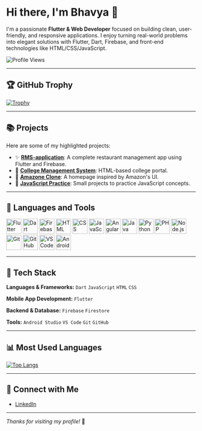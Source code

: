 # Hi there, I'm Bhavya 👋

I'm a passionate **Flutter & Web Developer** focused on building clean, user-friendly, and responsive applications. I enjoy turning real-world problems into elegant solutions with Flutter, Dart, Firebase, and front-end technologies like HTML/CSS/JavaScript.

![Profile Views](https://komarev.com/ghpvc/?username=Bhavya2065\&label=Profile%20views\&color=blue\&style=flat)

---

## 🏆 GitHub Trophy

[![Trophy](https://github-profile-trophy.vercel.app/?username=Bhavya2065\&theme=gruvbox\&row=1\&no-frame=true)](https://github.com/ryo-ma/github-profile-trophy)

---

## 📚 Projects

Here are some of my highlighted projects:

* ✨ [**RMS-application**](https://github.com/Bhavya2065/RMS-application): A complete restaurant management app using Flutter and Firebase.
* 📖 [**College Management System**](https://github.com/Bhavya2065/College_management_system): HTML-based college portal.
* 💼 [**Amazone Clone**](https://github.com/Bhavya2065/Amazone_clone): A homepage inspired by Amazon's UI.
* 📓 [**JavaScript Practice**](https://github.com/Bhavya2065/java-script): Small projects to practice JavaScript concepts.

---

## 🧰 Languages and Tools

<p align="left">
  <!-- Core -->
  <img src="https://cdn.jsdelivr.net/gh/devicons/devicon/icons/flutter/flutter-original.svg" alt="Flutter" width="40" height="40"/>
  <img src="https://cdn.jsdelivr.net/gh/devicons/devicon/icons/dart/dart-original.svg" alt="Dart" width="40" height="40"/>
  <img src="https://cdn.jsdelivr.net/gh/devicons/devicon/icons/firebase/firebase-plain.svg" alt="Firebase" width="40" height="40"/>
  
  <!-- Web -->
  <img src="https://cdn.jsdelivr.net/gh/devicons/devicon/icons/html5/html5-original.svg" alt="HTML" width="40" height="40"/>
  <img src="https://cdn.jsdelivr.net/gh/devicons/devicon/icons/css3/css3-original.svg" alt="CSS" width="40" height="40"/>
  <img src="https://cdn.jsdelivr.net/gh/devicons/devicon/icons/javascript/javascript-original.svg" alt="JavaScript" width="40" height="40"/>
  <img src="https://cdn.jsdelivr.net/gh/devicons/devicon/icons/angularjs/angularjs-original.svg" alt="Angular" width="40" height="40"/>

  <!-- Programming -->
  <img src="https://cdn.jsdelivr.net/gh/devicons/devicon/icons/java/java-original.svg" alt="Java" width="40" height="40"/>
  <img src="https://cdn.jsdelivr.net/gh/devicons/devicon/icons/python/python-original.svg" alt="Python" width="40" height="40"/>
  <img src="https://cdn.jsdelivr.net/gh/devicons/devicon/icons/php/php-original.svg" alt="PHP" width="40" height="40"/>
  <img src="https://cdn.jsdelivr.net/gh/devicons/devicon/icons/nodejs/nodejs-original.svg" alt="Node.js" width="40" height="40"/>

  <!-- Tools -->
  <img src="https://cdn.jsdelivr.net/gh/devicons/devicon/icons/git/git-original.svg" alt="Git" width="40" height="40"/>
  <img src="https://cdn.jsdelivr.net/gh/devicons/devicon/icons/github/github-original.svg" alt="GitHub" width="40" height="40"/>
  <img src="https://cdn.jsdelivr.net/gh/devicons/devicon/icons/vscode/vscode-original.svg" alt="VS Code" width="40" height="40"/>
  <img src="https://cdn.jsdelivr.net/gh/devicons/devicon/icons/androidstudio/androidstudio-original.svg" alt="Android Studio" width="40" height="40"/>
</p>

---

## 🔧 Tech Stack

**Languages & Frameworks:**
`Dart` `JavaScript` `HTML` `CSS`

**Mobile App Development:**
`Flutter`

**Backend & Database:**
`Firebase` `Firestore`

**Tools:**
`Android Studio` `VS Code` `Git` `GitHub`

---

## 📊 Most Used Languages

[![Top Langs](https://github-readme-stats.vercel.app/api/top-langs/?username=Bhavya2065&layout=compact&theme=blueberry)](https://github.com/anuraghazra/github-readme-stats)

---

## 📢 Connect with Me

* [LinkedIn](https://www.linkedin.com/in/bhavya-dani-3097a7364)

---

*Thanks for visiting my profile!* 🚀
